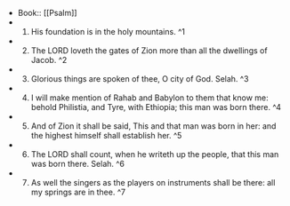 - Book:: [[Psalm]]
- 1. His foundation is in the holy mountains. ^1
- 2. The LORD loveth the gates of Zion more than all the dwellings of Jacob. ^2
- 3. Glorious things are spoken of thee, O city of God. Selah. ^3
- 4. I will make mention of Rahab and Babylon to them that know me: behold Philistia, and Tyre, with Ethiopia; this man was born there. ^4
- 5. And of Zion it shall be said, This and that man was born in her: and the highest himself shall establish her. ^5
- 6. The LORD shall count, when he writeth up the people, that this man was born there. Selah. ^6
- 7. As well the singers as the players on instruments shall be there: all my springs are in thee. ^7
